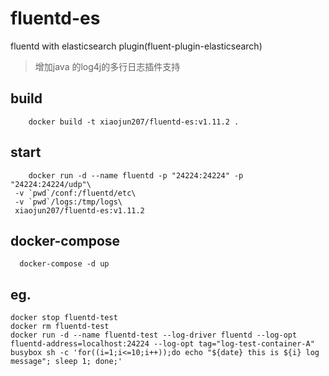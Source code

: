 # fluentd-es
fluentd with elasticsearch plugin(fluent-plugin-elasticsearch)
> 增加java 的log4j的多行日志插件支持

## build
```
    docker build -t xiaojun207/fluentd-es:v1.11.2 .
```

## start
```
    docker run -d --name fluentd -p "24224:24224" -p "24224:24224/udp"\
 -v `pwd`/conf:/fluentd/etc\
 -v `pwd`/logs:/tmp/logs\
 xiaojun207/fluentd-es:v1.11.2
```

## docker-compose
```
  docker-compose -d up
```

## eg.
```
docker stop fluentd-test 
docker rm fluentd-test 
docker run -d --name fluentd-test --log-driver fluentd --log-opt fluentd-address=localhost:24224 --log-opt tag="log-test-container-A" busybox sh -c 'for((i=1;i<=10;i++));do echo "${date} this is ${i} log message"; sleep 1; done;'
```
